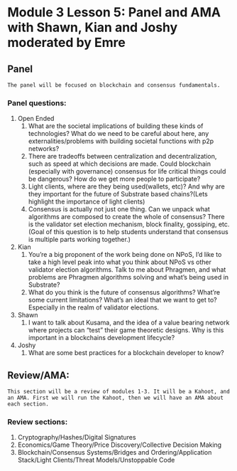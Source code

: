 # Module 3 Lesson 5: Panel and AMA with Shawn, Kian and Joshy moderated by Emre

## Panel

    The panel will be focused on blockchain and consensus fundamentals.

### Panel questions:

1. Open Ended
   1. What are the societal implications of building these kinds of technologies? What do we need to be careful about here, any externalities/problems with building societal functions with p2p networks?
   2. There are tradeoffs between centralization and decentralization, such as speed at which decisions are made. Could blockchain (especially with governance) consensus for life critical things could be dangerous? How do we get more people to participate?
   3. Light clients, where are they being used(wallets, etc)? And why are they important for the future of Substrate based chains?(Lets highlight the importance of light clients)
   4. Consensus is actually not just one thing. Can we unpack what algorithms are composed to create the whole of consensus? There is the validator set election mechanism, block finality, gossiping, etc. (Goal of this question is to help students understand that consensus is multiple parts working together.)
2. Kian
   1. You’re a big proponent of the work being done on NPoS, I’d like to take a high level peak into what you think about NPoS vs other validator election algorithms. Talk to me about Phragmen, and what problems are Phragmen algorithms solving and what’s being used in Substrate?
   2. What do you think is the future of consensus algorithms? What’re some current limitations? What’s an ideal that we want to get to? Especially in the realm of validator elections.
3. Shawn
   1. I want to talk about Kusama, and the idea of a value bearing network where projects can “test” their game theoretic designs. Why is this important in a blockchains development lifecycle?
4. Joshy
   1. What are some best practices for a blockchain developer to know?

## Review/AMA:

    This section will be a review of modules 1-3. It will be a Kahoot, and an AMA. First we will run the Kahoot, then we will have an AMA about each section.

### Review sections:

1. Cryptography/Hashes/Digital Signatures
2. Economics/Game Theory/Price Discovery/Collective Decision Making
3. Blockchain/Consensus Systems/Bridges and Ordering/Application Stack/Light Clients/Threat Models/Unstoppable Code
